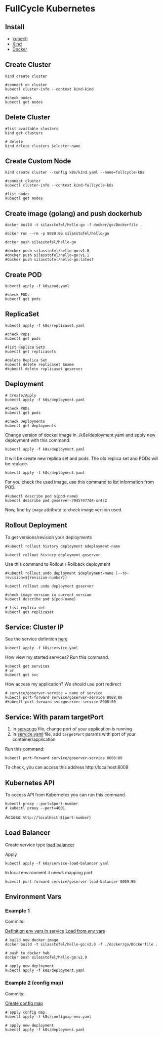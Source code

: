 # FullCycle Kubernetes

## Install

- [kubectl](https://kubernetes.io/docs/tasks/tools/)
- [Kind](https://kind.sigs.k8s.io/)
- [Docker](https://docs.docker.com/engine/install/)

## Create Cluster

```shell
kind create cluster

#connect on cluster
kubectl cluster-info --context kind-kind

#check nodes
kubectl get nodes 
```

## Delete Cluster

```shell
#list available clusters
kind get clusters

# delete
kind delete clusters $cluster-name
```

## Create Custom Node

```shell
kind create cluster --config k8s/kind.yaml --name=fullcycle-k8s

#connect cluster
kubectl cluster-info --context kind-fullcycle-k8s

#list nodes
kubectl get nodes
```

## Create image (golang) and push dockerhub

```shell
docker build -t silasstofel/hello-go -f docker/go/Dockerfile .

docker run --rm -p 8080:80 silasstofel/hello-go

docker push silasstofel/hello-go

#docker push silasstofel/hello-go:v1.0
#docker push silasstofel/hello-go:v1.1
#docker push silasstofel/hello-go:latest
```

## Create POD
```shell
kubectl apply -f k8s/pod.yaml

#check PODs
kubectl get pods  
```

## ReplicaSet
```shell
kubectl apply -f k8s/replicaset.yaml 

#check PODs
kubectl get pods

#list Replica Sets
kubectl get replicasets

#delete Replica Set
kubectl delete replicaset $name
#kubectl delete replicaset goserver
```

## Deployment

```shell
# Create/Apply
kubectl apply -f k8s/deployment.yaml 

#Check PODs
kubectl get pods

#Check Deployments
kubectl get deployments
```

Change version of docker image in ./k8s/deployment.yaml and apply new deployment with this command:

```shell
kubectl apply -f k8s/deployment.yaml
```

It will be create new replica set and pods. The old replica set and PODs will be replace.

```shell
kubectl apply -f k8s/deployment.yaml
```

For you check the used image, use this command to list information from POD.


```shell
#kubectl describe pod ${pod-name}
kubectl describe pod goserver-79457477d4-xr422
```
Now, find by `image` attribute to check image version used.

## Rollout Deployment

To get versions/revision your deployments

```shell
#kubectl rollout history deployment $deployment-name

kubectl rollout history deployment goserver
```

Use this command to Rollout / Rollback deployment

```shell
#kubectl rollout undo deployment $deployment-name [--to-revision=${revision-number}]

kubectl rollout undo deployment goserver

#check image version in current version
kubectl describe pod ${pod-name}

# list replica set
kubectl get replicaset
```

## Service: Cluster IP

See the service definition [here](./k8s/service.yaml)

```shell
kubectl apply -f k8s/service.yaml 
```

How view my started services? Run this command.

```shell
kubectl get services
# or
kubectl get svc
```

How access my application? We should use port redirect

```shell
# service/goserver-service = name of service
kubectl port-forward service/goserver-service 8008:80
#kubectl port-forward svc/goserver-service 8008:80
```

## Service: With param targetPort

1. In [server.go](./server.go) file, change port of your application is running
2. In [service.yaml](./k8s/service.yaml) file, add `targetPort` params with port of your container/application

Run this command:

```shell
kubectl port-forward service/goserver-service 8008:80
```
To check, you can access this address http://localhost:8008

## Kubernetes API

To access API from Kubernetes you can run this command.

```shell
kubectl proxy --port=$port-number
# kubectl proxy --port=4001
```
Access: `http://localhost:${port-number}`

## Load Balancer

Create service type [load balancer](./k8s/service-load-balancer.yaml)

Apply

```shell
kubectl apply -f k8s/service-load-balancer.yaml 
```

In local environment it needs mapping port

```shell
kubectl port-forward service/goserver-load-balancer 8009:80
```

## Environment Vars

### Example 1
Commits:

[Definition env vars in service](https://github.com/silasstoffel/fullcyle-kubernetes/commit/d3a49ab5fb0e08f50253b2e2286f7d7489bfaee7)
[Load from env vars](https://github.com/silasstoffel/fullcyle-kubernetes/commit/f42177156a26ed5842e1ab217c68f7e5dd56c742)


```shell
# build new docker image
docker build -t silasstofel/hello-go:v2.0 -f ./docker/go/Dockerfile .

# push to docker hub
docker push silasstofel/hello-go:v2.0

# apply new deployment
kubectl apply -f k8s/deployment.yaml   
```

### Example 2 (config map)

Commits:

[Create config map](https://github.com/silasstoffel/fullcyle-kubernetes/commit/c0d2237241d28b83094c12b4a438fe1c3a9f46e6)

```shell
# apply config map
kubectl apply -f k8s/configmap-env.yaml

# apply new deployment
kubectl apply -f k8s/deployment.yaml   
```

